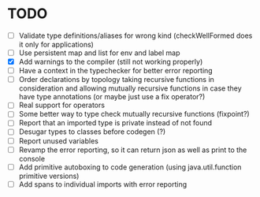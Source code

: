 # TODO

- [ ] Validate type definitions/aliases for wrong kind (checkWellFormed does it only for applications)
- [ ] Use persistent map and list for env and label map
- [X] Add warnings to the compiler (still not working properly)
- [ ] Have a context in the typechecker for better error reporting
- [ ] Order declarations by topology taking recursive functions in consideration and allowing mutually recursive
      functions in case they have type annotations (or maybe just use a fix operator?)
- [ ] Real support for operators
- [ ] Some better way to type check mutually recursive functions (fixpoint?)
- [ ] Report that an imported type is private instead of not found
- [ ] Desugar types to classes before codegen (?)
- [ ] Report unused variables
- [ ] Revamp the error reporting, so it can return json as well as print to the console
- [ ] Add primitive autoboxing to code generation (using java.util.function primitive versions)
- [ ] Add spans to individual imports with error reporting